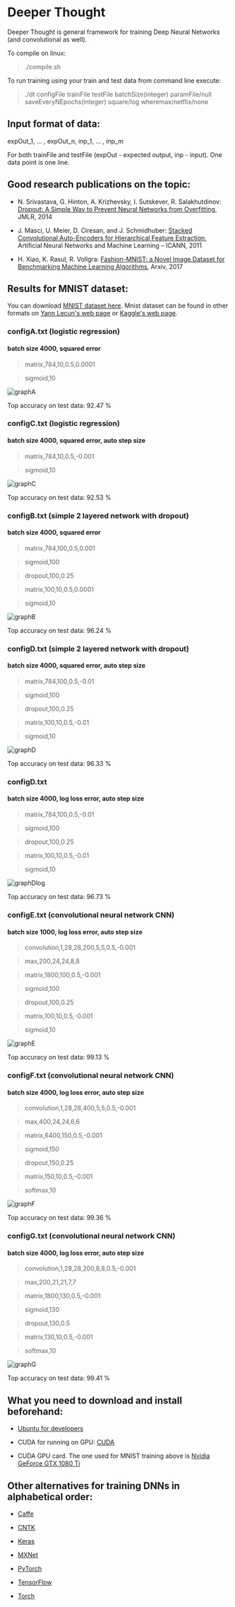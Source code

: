 # Deeper Thought

Deeper Thought is general framework for training Deep Neural Networks (and convolutional as well).

To compile on linux:

> ./compile.sh

To run training using your train and test data from command line execute:

> ./dt configFile trainFile testFile batchSize(integer) paramFile/null saveEveryNEpochs(integer) square/log wheremax/netflix/none

## Input format of data:

expOut_1, ... , expOut_n, inp_1, ... , inp_m

For both trainFile and testFile (expOut - expected output, inp - input). One data point is one line.

## Good research publications on the topic:

* N. Srivastava, G. Hinton, A. Krizhevsky, I. Sutskever, R. Salakhutdinov: [Dropout: A Simple Way to Prevent Neural Networks from Overfitting](http://www.jmlr.org/papers/volume15/srivastava14a/srivastava14a.pdf?utm_content=buffer79b43&utm_medium=social&utm_source=twitter.com&utm_campaign=buffer), JMLR, 2014

* J. Masci, U. Meier, D. Ciresan, and J. Schmidhuber: [Stacked Convolutional Auto-Encoders for
Hierarchical Feature Extraction](https://www.researchgate.net/profile/Jonathan_Masci/publication/221078713_Stacked_Convolutional_Auto-Encoders_for_Hierarchical_Feature_Extraction/links/0deec518b9c6ed4634000000/Stacked-Convolutional-Auto-Encoders-for-Hierarchical-Feature-Extraction.pdf), Artificial Neural Networks and Machine Learning – ICANN, 2011

* H. Xiao, K. Rasul, R. Vollgra: [Fashion-MNIST: a Novel Image Dataset for
Benchmarking Machine Learning Algorithms](https://arxiv.org/pdf/1708.07747.pdf), Arxiv, 2017

## Results for MNIST dataset:

You can download [MNIST dataset here](https://www.dropbox.com/s/9eoiignb7tlrr2u/mnist.zip?dl=0). Mnist dataset can be found in other formats on [Yann Lecun's web page](http://yann.lecun.com/exdb/mnist/index.html) or [Kaggle's web page](https://www.kaggle.com/c/digit-recognizer).

### configA.txt (logistic regression)

#### batch size 4000, squared error

> matrix,784,10,0.5,0.0001

> sigmoid,10

![graphA](./results/graph_A.png)

Top accuracy on test data: 92.47 %

### configC.txt (logistic regression)

#### batch size 4000, squared error, auto step size

> matrix,784,10,0.5,-0.001

> sigmoid,10

![graphC](./results/graphC.png)

Top accuracy on test data: 92.53 %

### configB.txt (simple 2 layered network with dropout)

#### batch size 4000, squared error

> matrix,784,100,0.5,0.001

> sigmoid,100

> dropout,100,0.25

> matrix,100,10,0.5,0.0001

> sigmoid,10

![graphB](./results/graph_B.png)

Top accuracy on test data: 96.24 %

### configD.txt (simple 2 layered network with dropout)

#### batch size 4000, squared error, auto step size

> matrix,784,100,0.5,-0.01

> sigmoid,100

> dropout,100,0.25

> matrix,100,10,0.5,-0.01

> sigmoid,10

![graphD](./results/graphD.png)

Top accuracy on test data: 96.33 %

### configD.txt

#### batch size 4000, log loss error, auto step size

> matrix,784,100,0.5,-0.01

> sigmoid,100

> dropout,100,0.25

> matrix,100,10,0.5,-0.01

> sigmoid,10

![graphDlog](./results/graphDlog.png)

Top accuracy on test data: 96.73 %

### configE.txt (convolutional neural network CNN)

#### batch size 1000, log loss error, auto step size

> convolution,1,28,28,200,5,5,0.5,-0.001

> max,200,24,24,8,8

> matrix,1800,100,0.5,-0.001

> sigmoid,100

> dropout,100,0.25

> matrix,100,10,0.5,-0.001

> sigmoid,10

![graphE](./results/graphE.png)

Top accuracy on test data: 99.13 %

### configF.txt (convolutional neural network CNN)

#### batch size 4000, log loss error, auto step size

> convolution,1,28,28,400,5,5,0.5,-0.001

> max,400,24,24,6,6

> matrix,6400,150,0.5,-0.001

> sigmoid,150

> dropout,150,0.25

> matrix,150,10,0.5,-0.001

> softmax,10

![graphF](./results/graphF2.png)

Top accuracy on test data: 99.36 %

### configG.txt (convolutional neural network CNN)

#### batch size 4000, log loss error, auto step size

> convolution,1,28,28,200,8,8,0.5,-0.001

> max,200,21,21,7,7

> matrix,1800,130,0.5,-0.001

> sigmoid,130

> dropout,130,0.5

> matrix,130,10,0.5,-0.001

> softmax,10

![graphG](./results/graphG2.png)

Top accuracy on test data: 99.41 %

## What you need to download and install beforehand:

* [Ubuntu for developers](https://www.ubuntu.com/desktop/developers)

* CUDA for running on GPU: [CUDA](https://developer.nvidia.com/cuda-zone)

* CUDA GPU card. The one used for MNIST training above is [Nvidia GeForce GTX 1080 Ti](https://www.nvidia.com/en-us/geforce/products/10series/geforce-gtx-1080-ti/)

## Other alternatives for training DNNs in alphabetical order:

* [Caffe](http://caffe.berkeleyvision.org/)

* [CNTK](https://github.com/Microsoft/CNTK)

* [Keras](https://keras.io/)

* [MXNet](https://mxnet.apache.org/)

* [PyTorch](https://pytorch.org/)

* [TensorFlow](https://www.tensorflow.org/)

* [Torch](http://torch.ch/)
